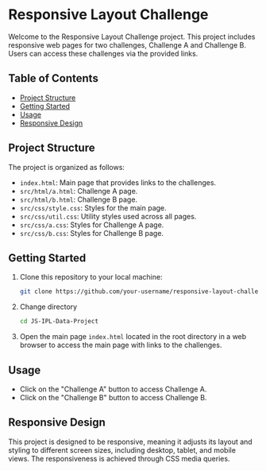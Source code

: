 # Responsive Layout Challenge

Welcome to the Responsive Layout Challenge project. This project includes responsive web pages for two challenges, Challenge A and Challenge B. Users can access these challenges via the provided links.

## Table of Contents
- [Project Structure](#project-structure)
- [Getting Started](#getting-started)
- [Usage](#usage)
- [Responsive Design](#responsive-design)

## Project Structure
The project is organized as follows:

- `index.html`: Main page that provides links to the challenges.
- `src/html/a.html`: Challenge A page.
- `src/html/b.html`: Challenge B page.
- `src/css/style.css`: Styles for the main page.
- `src/css/util.css`: Utility styles used across all pages.
- `src/css/a.css`: Styles for Challenge A page.
- `src/css/b.css`: Styles for Challenge B page.

## Getting Started
1. Clone this repository to your local machine:
   ```bash
   git clone https://github.com/your-username/responsive-layout-challenge.git
   ```
2. Change directory
   ```bash
   cd JS-IPL-Data-Project
   ```
   
3. Open the main page `index.html` located in the root directory in a web browser to access the main page with links to the challenges.

## Usage
- Click on the "Challenge A" button to access Challenge A.
- Click on the "Challenge B" button to access Challenge B.

## Responsive Design
This project is designed to be responsive, meaning it adjusts its layout and styling to different screen sizes, including desktop, tablet, and mobile views. The responsiveness is achieved through CSS media queries.

